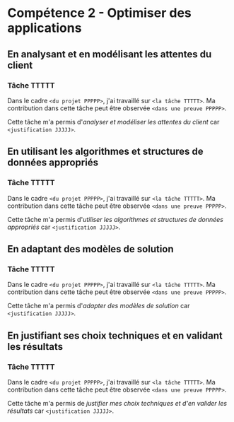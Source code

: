 # Compétence 2 - Optimiser des applications

## En analysant et en modélisant les attentes du client

### Tâche TTTTT

Dans le cadre `<du projet PPPPP>`, j'ai travaillé sur `<la tâche TTTTT>`.
Ma contribution dans cette tâche peut être observée `<dans une preuve PPPPP>`.

Cette tâche m'a permis d'*analyser et modéliser les attentes du client*
car `<justification JJJJJ>`.

## En utilisant les algorithmes et structures de données appropriés

### Tâche TTTTT

Dans le cadre `<du projet PPPPP>`, j'ai travaillé sur `<la tâche TTTTT>`.
Ma contribution dans cette tâche peut être observée `<dans une preuve PPPPP>`.

Cette tâche m'a permis d'*utiliser les algorithmes et structures de données
appropriés* car `<justification JJJJJ>`.

## En adaptant des modèles de solution

### Tâche TTTTT

Dans le cadre `<du projet PPPPP>`, j'ai travaillé sur `<la tâche TTTTT>`.
Ma contribution dans cette tâche peut être observée `<dans une preuve PPPPP>`.

Cette tâche m'a permis d'*adapter des modèles de solution* car
`<justification JJJJJ>`.

## En justifiant ses choix techniques et en validant les résultats

### Tâche TTTTT

Dans le cadre `<du projet PPPPP>`, j'ai travaillé sur `<la tâche TTTTT>`.
Ma contribution dans cette tâche peut être observée `<dans une preuve PPPPP>`.

Cette tâche m'a permis de *justifier mes choix techniques et d'en valider les
résultats* car `<justification JJJJJ>`.

